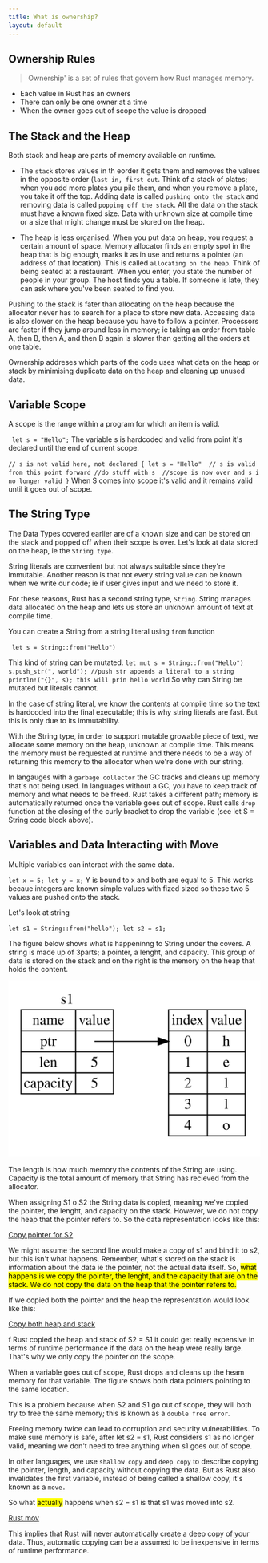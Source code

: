 ```yaml
---
title: What is ownership?
layout: default
---
```


## Ownership Rules

> Ownership' is a set of rules that govern how Rust manages memory. 
 
- Each value in Rust has an owners
- There can only be one owner at a time
- When the owner goes out of scope the value is dropped


## The Stack and the Heap

Both stack and heap are parts of memory available on runtime. 

- The `stack` stores values in th eorder it gets them and removes the values in
  the opposite order (`last in, first out`. Think of a stack of plates; when you
  add more plates you pile them, and when you remove a plate, you take it off
  the top. Adding data is called `pushing onto the stack` and removing data is
  called `popping off the stack`. All the data on the stack must have a known
  fixed size. Data with unknown size at compile time or a size that might change
  must be stored on the heap. 

- The heap is less organised. When you put data on heap, you request a certain
  amount of space. Memory allocator finds an empty spot in the heap that is big
  enough, marks it as in use and returns a pointer (an address of that
  location). This is called `allocating on the heap`. Think of being seated at a
  restaurant. When you enter, you state the number of people in your group. The
  host finds you a table. If someone is late, they can ask where you've been
  seated to find you. 
  
Pushing to the stack is fater than allocating on the heap because the allocator
never has to search for a place to store new data. Accessing data is also slower
on the heap because you have to follow a pointer. Processors are faster if they
jump around less in memory; ie taking an order from table A, then B, then A, and
then B again is slower than getting all the orders at one table. 

Ownership addreses which parts of the code uses what data on the heap or stack
by minimising duplicate data on the heap and cleaning up unused data. 


## Variable Scope

A scope is the range within a program for which an item is valid. 

`` let s = "Hello";`` The variable s is hardcoded and valid from point it's
declared until the end of current scope. 

``
// s is not valid here, not declared
{ let s = "Hello"  // s is valid from this point forward
//do stuff with s 
//scope is now over and s i no longer valid
}
``
When S comes into scope it's valid and it remains valid until it goes out of
scope. 

## The String Type

The Data Types covered earlier are of a known size and can be stored on the
stack and popped off when their scope is over. Let's look at data stored
on the heap, ie the `String type`. 

String literals are convenient but not always suitable since they're immutable.
Another reason is that not every string value can be known when we write our
code; ie if user gives input and we need to store it. 

For these reasons, Rust has a second string type, `String`. String manages data
allocated on the heap and lets us store an unknown amount of text at compile
time. 

You can create a String from a string literal using `from` function

`` let s = String::from("Hello")`` 


This kind of string can be mutated. 
``
let mut s = String::from("Hello")
s.push_str(", world"); //push str appends a literal to a string
println!("{}", s); this will prin hello world
``
So why can String be mutated but literals cannot. 

In the case of string literal, we know the contents at compile time so the text
is hardcoded into the final executable; this is why string literals are fast.
But this is only due to its immutability. 

With the String type, in order to support mutable growable piece of text, we
allocate some memory on the heap, unknown at compile time. This means the memory
must be requested at runtime and there needs to be a way of returning this
memory to the allocator when we're done with our string. 


In langauges with a `garbage collector` the GC tracks and cleans up memory
that's not being used. In languages without a GC, you have to keep track of
memory and what needs to be freed. Rust takes a different path; memory is
automatically returned once the variable goes out of scope. Rust calls `drop`
function at the closing of the curly bracket to drop the variable (see let S =
String code block above). 


## Variables and Data Interacting with Move

Multiple variables can interact with the same data. 

``
let x = 5;
let y = x;
``
Y is bound to x and both are equal to 5. This works becaue integers are known
simple values with fized sized so these two 5 values are pushed onto the stack.

Let's look at string

``
let s1 = String::from("hello");
let s2 = s1; 
``

The figure below shows what is happeninng to String under the covers. A string
is made up of 3parts; a pointer, a lenght, and capacity. This group of data is
stored on the stack and on the right is the memory on the heap that holds the
content. 

![Memory of S1](./assets/heap_memory.svg "Memory allocation")


The length is how much memory the contents of the String are using. Capacity is
the total amount of memory that String has recieved from the allocator. 

When assigning S1 o S2 the String data is copied, meaning we've copied the
pointer, the lenght, and capacity on the stack. However, we do not copy the heap
that the pointer refers to. So the data representation looks like this: 

[Copy pointer for S2](./assets/copy_pointer.svg "Copy of pointer")


We might assume the second line would make a copy of s1 and bind it to s2, but
this isn't what happens. Remember, what's stored on the stack is information about the data ie the pointer, not the actual data itself. So, <mark> what happens is we copy the pointer, the lenght, and the capacity that are on the stack. We do not copy the data on the heap that the pointer refers to.  </mark> 


If we copied both the pointer and the heap the representation would look like
this: 

[Copy both heap and stack](./assets/copy_heap.svg "Heap & Stack" )


f Rust copied the heap and stack of S2 = S1 it could get really expensive in
terms of runtime performance if the data on the heap were really large. That's
why we only copy the pointer on the scope. 

When a variable goes out of scope, Rust drops and cleans up the heam memory for
that variable. The figure shows both data pointers pointing to the same
location. 

This is a problem because when S2 and S1 go out of scope, they will
both try to free the same memory; this is known as a `double free error`.


Freeing memory twice can lead to corruption and security vulnerabilities. To
make sure memory is safe, after let s2 = s1, Rust considers s1 as no longer
valid, meaning we don't need to free anything when s1 goes out of scope. 

In other languages, we use `shallow copy` and `deep copy` to describe copying the
pointer, length, and capacity without copying the data. But as Rust also
invalidates the first variable, instead of being called a shallow copy, it's
known as a `move.` 

So what <mark>actually</mark> happens when s2 = s1 is that s1 was moved into s2.

[Rust mov](./assets/rust_move.svg "How move works")



This implies that Rust will never automatically create a deep copy of your data.
Thus, automatic copying can be a assumed to be inexpensive in terms of runtime
performance. 
























